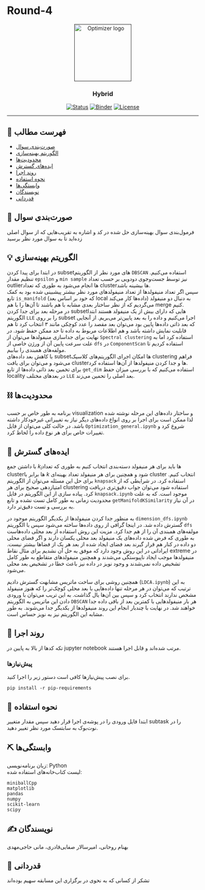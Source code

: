 # Round-4

<p align="center">
  <a href="" rel="noopener">
 <img width="150" src="http://optimizer.math.sharif.edu/wp-content/uploads/2021/02/optimizer.png" alt="Optimizer logo"></a>
</p>
<h3 align="center">Hybrid</h3>

<div align="center">

  [![Status](https://img.shields.io/badge/status-active-success.svg)]() 
  [![Binder](https://mybinder.org/badge_logo.svg)](https://mybinder.org/v2/gh/mtefagh/demos/HEAD)
  [![License](https://img.shields.io/badge/license-GPL-blue.svg)](https://github.com/mtefagh/demos/blob/master/LICENSE)

</div>

---

## 📝 فهرست مطالب
- [صورت‌بندی سوال](#problem_statement)
- [الگوریتم بهینه‌سازی](#idea)
- [محدودیت‌ها](#limitations)
- [ایده‌های گسترش](#future_scope)
- [روند اجرا](#getting_started)
- [نحوه استفاده](#usage)
- [وابستگی‌ها](#tech_stack)
- [نویسندگان](#authors)
- [قدردانی](#acknowledgments)

## 🧐 صورت‌بندی سوال <a name = "problem_statement"></a>
فرمول‌بندی سوال بهینه‌سازی حل شده در کد و اشاره به تقریب‌هایی که از سوال اصلی زده‌اید تا به سوال مورد نظر برسید

## 💡 الگوریتم بهینه‌سازی <a name = "idea"></a>
در ابتدا برای پیدا کردن subsetهای مورد نظر از الگوریتم `DBSCAN` استفاده می‌کنیم.
تنظیم مقدار `epsilon` و `min sample` نیز توسط جست‌وجوی دودویی بر حسب تعداد outlierها انجام می‌شود
به طوری که تعداد clusterها بیشینه باشد.
<br>
سپس اگر تعداد منیفولدها از تعداد منیفولدهای مورد نظر بیشتر پیشبینی شده بود به کمک تابع `is_manifold`
(که خود بر اساس بعد local داده‌ها کار می‌کند)
به دنبال دو منیفولد می‌گردیم که از نظر ساختار بعدی مشابه با هم باشند تا آن‌ها را با هم merge کنیم.
<br>
در مرحله بعد برای جدا کردن subsetهایی که دارای بیش از یک منیفولد هستند
ابتدا الگوریتم `LLE` را بر روی subset اجرا می‌کنیم و داده را به بعد پایین‌تر می‌بریم.
از آنجایی که بعد ذاتی داده‌ها پایین بود می‌توان بعد مقصد را عدد کوچکی مانند ۳ انتخاب کرد تا
هم قابلیت نمایش داشته باشد و هم اطلاعات مربوط به داده تا حد ممکن حفظ شود.
در نهایت برای جداسازی منیفولدها می‌توان از `Spectral clustering` استفاده کرد اما به علت سرعت پایین آن از 
ورژن خاصی از `dfs` در `ComponentScan` استفاده کردیم تا مولفه‌های همبندی را بیابیم.
<br>
با کاهش بعد داده‌های subsetها امکان اجرای الگوریتم‌های کلاسیک clustering فراهم می‌شود
و می‌توان برای یافت clusterها و جدا کردن منیفولدها از آن‌ها استفاده کرد.
<br>
برای تخمین بعد ذاتی داده‌ها از تابع `get_dim` استفاده می‌کنیم که با بررسی میزان حفظ locality در بعدهای مختلف `LLE`
بعد اصلی را تحمین می‌زند.

## ⛓️ محدودیت‌ها <a name = "limitations"></a>
برنامه به طور خاص بر حسب visualization و ساختار داده‌های این مرحله نوشته شده لذا ممکن است برای اجرا بر روی انواع داده‌های دیگر نیاز به تغییراتی غیرخودکار داشته باشد. 
در حالت کلی می‌توان از فایل `Optimization_general.ipynb` شروع کرد و تغییرات خاص برای هر نوع داده را لحاظ کرد.

## 🚀 ایده‌های گسترش <a name = "future_scope"></a>
با داشتن جمع $k_i$ها باید برای هر منیفولد دسته‌بندی انتخاب کنیم به طوری که تعداد clusterها برابر با $k$ شود و همچنین برای هر منیفولد تعداد بهینه‌ای cluster انتخاب کنیم. برای حل این مسئله می‌توان از الگوریتم `knapsack` استفاده کرد.
در شرایطی که از امتیازدهی صحیح برای هر clustering استفاده شود می‌توان جواب دقیق‌تری دریافت کرد.
پیاده سازی از این الگوریتم در فایل `knapsack.ipynb` موجود است.
که به علت محدودیت زمانی به طور کامل تست نشده و تابع `getManifoldKSimilarity` در آن نیاز به بررسی و تست دقیق‌تر دارد.


به منظور جدا کردن منیفولدها از یکدیگر الگوریتم موجود در `dimension_dfs.ipynb` گسترش داده شد.
در اینجا گرافی از روی داده‌ها ساخته می‌شود سپس با الگوریتم ‍`dfs`  مولفه‌های همبندی آن را از هم جدا کرد.
مزیت این روش استفاده از بعد محلی داده‌هاست به طوری که فرض شده داده‌های یک منیفولد بعد محلی یکسان دارند و اگر فضای محلی دو داده در کنار هم قرار گیرند
بعد فضای ایجاد شده از بعد هر یک از فضاها بیشتر نیست. ایراداتی در این روش وجود دارد که موفق به حل آن نشدیم
برای مثال نقاط extreme در منیفولدها موجب ایجاد ناپیوستگی می‌شدند و همچنین منیفولدهای متقاطع به طور کامل تشخیص داده نمی‌شدند و
وجود نویز در داده نیز باعث خطا در تشخیص بعد محلی می‌شود.

همچنین روشی برای ساخت ماتریس مشابهت گسترش دادیم (`LDCA.ipynb`) به این ترتیب که می‌توان در هر مرحله تنها داده‌هایی با بعد محلی کوچک‌تر را که هنوز منیفولد مشخص ندارند انتخاب کرد و سپس بین آن‌ها یال گذاشت. به این تریب می‌توان با ورودی دادن این ماتریس به الگوریتم `DBSCAN` هر بار منیفولدهایی با کمترین بعد از باقی داده جدا خواهند شد. در نهایت با چندبار انجام این روند منیفولدها از یکدیگر جدا می‌شوند. به طور مشابه این الگوریتم نیز به نویز حساس است. 


## 🏁 روند اجرا <a name = "getting_started"></a>
تکه کدها از بالا به پایین در jupyter notebook مرتب شده‌اند و قابل اجرا هستند.

### پیش‌نیازها

برای نصب پیش‌نیازها کافی است دستور زیر را اجرا کنید. 
```
pip install -r pip-requirements
```

## 🎈 نحوه استفاده <a name="usage"></a>
ابتدا فایل ورودی را در پوشه‌ی اجرا قرار دهید سپس مقدار متغییر subtask را در نوت‌بوک به سابتسک مورد نظر تغییر دهید.

## ⛏️ وابستگی‌ها <a name = "tech_stack"></a>
زبان برنامه‌نویسی:
Python
<br>
لیست کتاب‌خانه‌های استفاده شده:

```
miniballCpp
matplotlib
pandas
numpy
scikit-learn
scipy
```

## ✍️ نویسندگان <a name = "authors"></a>
بهنام روحانی، امیرسالار صفایی‌قادری، مانی حاجی‌مهدی

## 🎉 قدردانی <a name = "acknowledgments"></a>
تشکر از کسانی که به نحوی در برگزاری این مسابقه سهیم بوده‌اند
